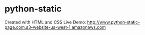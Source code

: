 # python-static
  Created with HTML and CSS
  Live Demo:
http://www.python-static-page.com.s3-website-us-west-1.amazonaws.com
